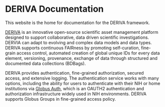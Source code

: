 # DERIVA Documentation

This website is the home for documentation for the DERIVA framework.

[DERIVA](http://deriva.isrd.isi.edu/) is an innovative open-source scientific asset management platform designed to support collaborative, data driven scientific investigations. DERVIA can adapt to evolving and complex data models and data types. DERIVA supports continuous FAIRness by promoting self-curation, fine-grain access control, automated creation of global unique IDs for every data element, versioning, provenance, exchange of data through structured and documented data collections (BDBags).

DERIVA provides authentication, fine-grained authorization, secured access, and extensive logging. The authentication service works with many options, including the ability for users to authenticate with their NIH or home institutions via [Globus Auth](https://www.globus.org/tags/globus-auth), which is an OAUTH2 authentication and authorization infrastructure widely used in NIH environments. DERIVA supports Globus Groups in fine-grained access policy.